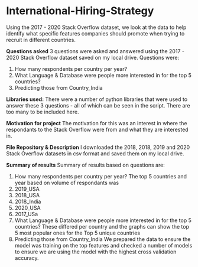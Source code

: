 # International-Hiring-Strategy
Using the 2017 - 2020 Stack Overflow dataset, we look at the data to help identify what specific features companies should promote when trying to recruit in different countries. 

**Questions asked**
3 questions were asked and answered using the 2017 - 2020 Stack Overflow dataset saved on my local drive. Questions were:
1) How many respondents per country per year?
2) What Language & Database were people more interested in for the top 5 countries? 
3) Predicting those from Country_India

**Libraries used:**
There were a number of python libraries that were used to answer these 3 questions - all of which can be seen in the script. 
There are too many to be included here.

**Motivation for project**
The motivation for this was an interest in where the respondants to the Stack Overflow were from and what they are interested in.


**File Repository & Description**
I downloaded the 2018, 2018, 2019 and 2020 Stack Overflow datasets in csv format and saved them on my local drive. 


**Summary of results**
Summary of results based on questions are: 
1) How many respondents per country per year?
The top 5 countries and year based on volume of respondants was 
  1) 2019_USA
  2) 2018_USA
  3) 2018_India
  4) 2020_USA
  5) 2017_USa
3) What Language & Database were people more interested in for the top 5 countries? 
These differed per country and the graphs can show the top 5 most popular ones for the Top 5 unique countries 
5) Predicting those from Country_India
We prepared the data to ensure the model was training on the top features and checked a number of models to ensure we are using the model with the highest cross validation accuracy. 
